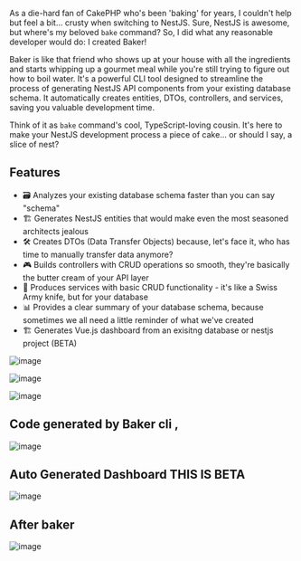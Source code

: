 As a die-hard fan of CakePHP who's been 'baking' for years, I couldn't help but feel a bit... crusty when switching to NestJS. Sure, NestJS is awesome, but where's my beloved `bake` command? So, I did what any reasonable developer would do: I created Baker!

Baker is like that friend who shows up at your house with all the ingredients and starts whipping up a gourmet meal while you're still trying to figure out how to boil water. It's a powerful CLI tool designed to streamline the process of generating NestJS API components from your existing database schema. It automatically creates entities, DTOs, controllers, and services, saving you valuable development time. 

Think of it as `bake` command's cool, TypeScript-loving cousin. It's here to make your NestJS development process a piece of cake... or should I say, a slice of nest?

## Features

- 🗃️ Analyzes your existing database schema faster than you can say "schema"
- 🏗️ Generates NestJS entities that would make even the most seasoned architects jealous
- 🛠️ Creates DTOs (Data Transfer Objects) because, let's face it, who has time to manually transfer data anymore?
- 🎮 Builds controllers with CRUD operations so smooth, they're basically the butter cream of your API layer
- 🔧 Produces services with basic CRUD functionality - it's like a Swiss Army knife, but for your database
- 📊 Provides a clear summary of your database schema, because sometimes we all need a little reminder of what we've created
- 🏗️ Generates Vue.js dashboard from an exisitng database or nestjs project (BETA) 

![image](https://github.com/user-attachments/assets/f65174f6-386c-4cd5-bee3-484303ff7c67)



![image](https://github.com/user-attachments/assets/904897a4-8a14-433d-9f6f-e2fe41bc05eb)




![image](https://github.com/user-attachments/assets/2c6b5c89-b948-4012-b98c-6258b896e8a7)



## Code generated by Baker cli  , 



![image](https://github.com/user-attachments/assets/e77b3b69-5e19-42a6-abe8-032ddcaa40af)

## Auto Generated Dashboard THIS IS BETA 


![image](https://github.com/user-attachments/assets/02c2cdbd-b3a5-4261-a283-61a6db15b575)


## After baker 

![image](https://github.com/user-attachments/assets/40e03029-41ba-423a-9363-7f86a6a0a0e0)

